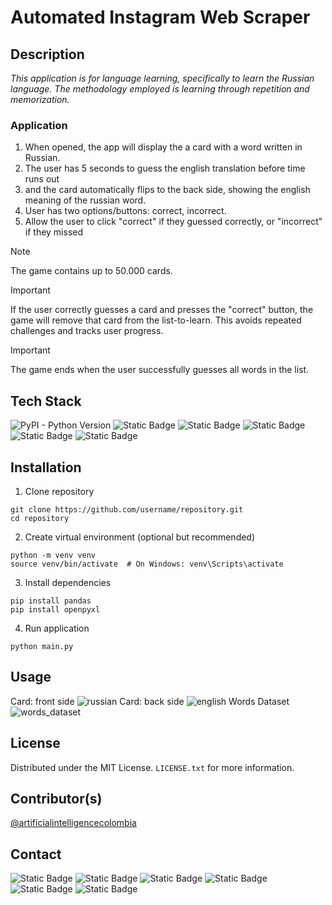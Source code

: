 # Automated Instagram Web Scraper

## Description
*This application is for language learning, specifically to learn the Russian language. The methodology employed is learning through repetition and memorization.*

### Application
1. When opened, the app will display the a card with a word written in Russian.
2. The user has 5 seconds to guess the english translation before time runs out
3. and the card automatically flips to the back side, showing the english meaning of the russian word.
4. User has two options/buttons: correct, incorrect.
5. Allow the user to click "correct" if they guessed correctly, or "incorrect" if they missed

> [!NOTE]
> The game contains up to 50.000 cards.

> [!IMPORTANT]
> If the user correctly guesses a card and presses the "correct" button, the game will remove that card from the list-to-learn. This avoids repeated challenges and tracks user progress.

> [!IMPORTANT]
> The game ends when the user successfully guesses all words in the list.

## Tech Stack
![PyPI - Python Version](https://img.shields.io/pypi/pyversions/numpy?style=for-the-badge)
![Static Badge](https://img.shields.io/badge/Excel-blue?style=for-the-badge&logo=googlesheets&color=blue)
![Static Badge](https://img.shields.io/badge/csv-green?style=for-the-badge)
![Static Badge](https://img.shields.io/badge/jupyter--notebooks-orange?style=for-the-badge)
![Static Badge](https://img.shields.io/badge/pandas-blue?style=for-the-badge)
![Static Badge](https://img.shields.io/badge/tkinter-yellow?style=for-the-badge)

## Installation
1. Clone repository
```
git clone https://github.com/username/repository.git
cd repository
```
2. Create virtual environment (optional but recommended)
```
python -m venv venv
source venv/bin/activate  # On Windows: venv\Scripts\activate
```
3. Install dependencies
```
pip install pandas
pip install openpyxl
```
4. Run application
```
python main.py
```

## Usage
Card: front side
![russian](https://github.com/user-attachments/assets/be9c5814-959c-4f9d-bbbc-8bb23b274ebc)
Card:  back side
![english](https://github.com/user-attachments/assets/503bf012-66b8-4c16-8f2f-a401bab65499)
Words Dataset
![words_dataset](https://github.com/user-attachments/assets/85001ecd-61e2-4bad-8fc3-8fbac7ccb8b6)

## License
Distributed under the MIT License. `LICENSE.txt` for more information.

## Contributor(s)
[@artificialintelligencecolombia](https://www.linkedin.com/in/danielmaldonadoco/)

## Contact
![Static Badge](https://img.shields.io/badge/Linkedin-blue?style=flat&logo=linkedin&link=https%3A%2F%2Fwww.linkedin.com%2Fin%2Fdanielmaldonadoco%2F)
![Static Badge](https://img.shields.io/badge/Upwork-black?style=flat&logo=upwork&link=https%3A%2F%2Fwww.upwork.com%2Ffreelancers%2F~0120be438cd3814aaa%3Fmp_source%3Dshare)
![Static Badge](https://img.shields.io/badge/%40aicolombiatech-darkgrey?logo=x&cacheSeconds=https%3A%2F%2Fx.com%2Faicolombiatech)
![Static Badge](https://img.shields.io/badge/%40artificialintelligencecolombia-%23e4405f?logo=instagram&logoColor=white&cacheSeconds=https%3A%2F%2Fwww.instagram.com%2Fartificialintelligencecolombia%2F)
![Static Badge](https://img.shields.io/badge/%40artificialintelligencecolombia-%23ff0000?logo=youtube&logoColor=white&cacheSeconds=https%3A%2F%2Fwww.youtube.com%2F%40ArtificialIntelligenceColombia)
![Static Badge](https://img.shields.io/badge/Twitch-%239146ff?style=flat&logo=Twitch&logoColor=white&link=https%3A%2F%2Fwww.twitch.tv%2Fartificialintelligencecol)
